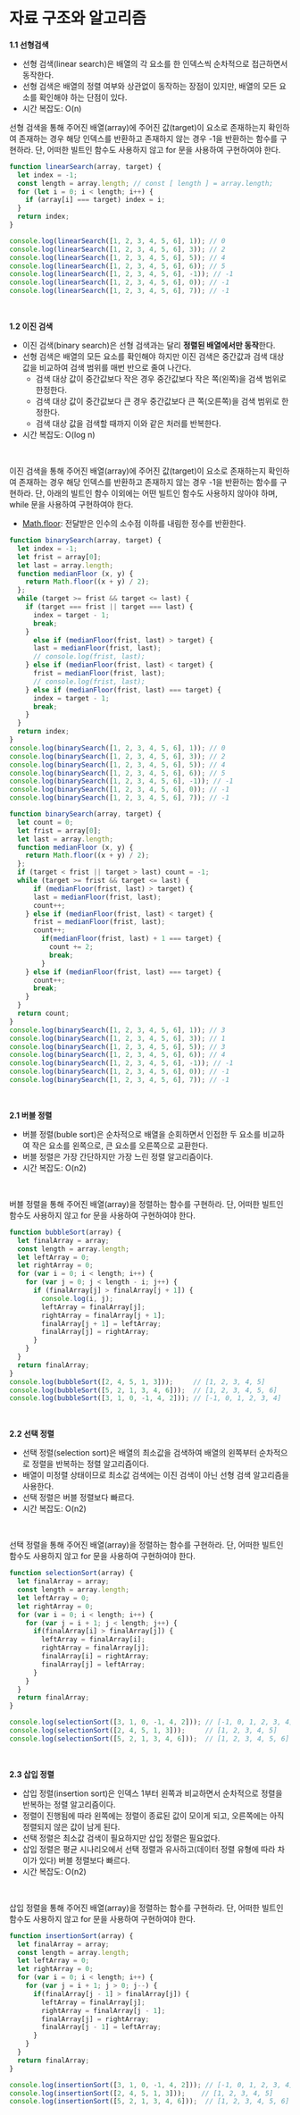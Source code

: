 # 자료 구조와 알고리즘

**1.1 선형검색**

- 선형 검색(linear search)은 배열의 각 요소를 한 인덱스씩 순차적으로 접근하면서 동작한다.
- 선형 검색은 배열의 정렬 여부와 상관없이 동작하는 장점이 있지만, 배열의 모든 요소를 확인해야 하는 단점이 있다.
- 시간 복잡도: O(n)

선형 검색을 통해 주어진 배열(array)에 주어진 값(target)이 요소로 존재하는지 확인하여 존재하는 경우 해당 인덱스를 반환하고 존재하지 않는 경우 -1을 반환하는 함수를 구현하라. 단, 어떠한 빌트인 함수도 사용하지 않고 for 문을 사용하여 구현하여야 한다.

```javascript
function linearSearch(array, target) {
  let index = -1;
  const length = array.length; // const [ length ] = array.length;
  for (let i = 0; i < length; i++) {
    if (array[i] === target) index = i;
  }
  return index;
}

console.log(linearSearch([1, 2, 3, 4, 5, 6], 1)); // 0
console.log(linearSearch([1, 2, 3, 4, 5, 6], 3)); // 2
console.log(linearSearch([1, 2, 3, 4, 5, 6], 5)); // 4
console.log(linearSearch([1, 2, 3, 4, 5, 6], 6)); // 5
console.log(linearSearch([1, 2, 3, 4, 5, 6], -1)); // -1
console.log(linearSearch([1, 2, 3, 4, 5, 6], 0)); // -1
console.log(linearSearch([1, 2, 3, 4, 5, 6], 7)); // -1
```

&nbsp;

**1.2  이진 검색**

- 이진 검색(binary search)은 선형 검색과는 달리 **정렬된 배열에서만 동작**한다.
- 선형 검색은 배열의 모든 요소를 확인해야 하지만 이진 검색은 중간값과 검색 대상 값을 비교하여 검색 범위를 매번 반으로 줄여 나간다.
  - 검색 대상 값이 중간값보다 작은 경우 중간값보다 작은 쪽(왼쪽)을 검색 범위로 한정한다.
  - 검색 대상 값이 중간값보다 큰 경우 중간값보다 큰 쪽(오른쪽)을 검색 범위로 한정한다.
  - 검색 대상 값을 검색할 때까지 이와 같은 처러를 반복한다.
- 시간 복잡도: O(log n)

&nbsp;

이진 검색을 통해 주어진 배열(array)에 주어진 값(target)이 요소로 존재하는지 확인하여 존재하는 경우 해당 인덱스를 반환하고 존재하지 않는 경우 -1을 반환하는 함수를 구현하라. 단, 아래의 빌트인 함수 이외에는 어떤 빌트인 함수도 사용하지 않아야 하며, while 문을 사용하여 구현하여야 한다.

- [Math.floor](https://poiemaweb.com/js-math#24-mathfloorx-number-number-es1): 전달받은 인수의 소수점 이하를 내림한 정수를 반환한다.

```javascript
function binarySearch(array, target) {
  let index = -1;
  let frist = array[0];
  let last = array.length;
  function medianFloor (x, y) {
    return Math.floor((x + y) / 2);
  };
  while (target >= frist && target <= last) {
    if (target === frist || target === last) {
      index = target - 1;
      break;
    }
      else if (medianFloor(frist, last) > target) {
      last = medianFloor(frist, last);
      // console.log(frist, last);
    } else if (medianFloor(frist, last) < target) {
      frist = medianFloor(frist, last);
      // console.log(frist, last);
    } else if (medianFloor(frist, last) === target) {
      index = target - 1;
      break;
    }
  }
  return index;
}
console.log(binarySearch([1, 2, 3, 4, 5, 6], 1)); // 0
console.log(binarySearch([1, 2, 3, 4, 5, 6], 3)); // 2
console.log(binarySearch([1, 2, 3, 4, 5, 6], 5)); // 4
console.log(binarySearch([1, 2, 3, 4, 5, 6], 6)); // 5
console.log(binarySearch([1, 2, 3, 4, 5, 6], -1)); // -1
console.log(binarySearch([1, 2, 3, 4, 5, 6], 0)); // -1
console.log(binarySearch([1, 2, 3, 4, 5, 6], 7)); // -1
```



```javascript
function binarySearch(array, target) {
  let count = 0;
  let frist = array[0];
  let last = array.length;
  function medianFloor (x, y) {
    return Math.floor((x + y) / 2);
  };
  if (target < frist || target > last) count = -1;
  while (target >= frist && target <= last) {
      if (medianFloor(frist, last) > target) {
      last = medianFloor(frist, last);
      count++;
    } else if (medianFloor(frist, last) < target) {
      frist = medianFloor(frist, last);
      count++;
        if(medianFloor(frist, last) + 1 === target) {
          count += 2;
          break;
        }
    } else if (medianFloor(frist, last) === target) {
      count++;
      break;
    }
  }
  return count;
}
console.log(binarySearch([1, 2, 3, 4, 5, 6], 1)); // 3
console.log(binarySearch([1, 2, 3, 4, 5, 6], 3)); // 1
console.log(binarySearch([1, 2, 3, 4, 5, 6], 5)); // 3
console.log(binarySearch([1, 2, 3, 4, 5, 6], 6)); // 4
console.log(binarySearch([1, 2, 3, 4, 5, 6], -1)); // -1
console.log(binarySearch([1, 2, 3, 4, 5, 6], 0)); // -1
console.log(binarySearch([1, 2, 3, 4, 5, 6], 7)); // -1
```

&nbsp;

**2.1 버블 정렬**

- 버블 정렬(buble sort)은 순차적으로 배열을 순회하면서 인접한 두 요소를 비교하여 작은 요소를 왼쪽으로, 큰 요소를 오른쪽으로 교환한다.
- 버블 정렬은 가장 간단하지만 가장 느린 정렬 알고리즘이다.
- 시간 복잡도: O(n2)

&nbsp;

버블 정렬을 통해 주어진 배열(array)을 정렬하는 함수를 구현하라. 단, 어떠한 빌트인 함수도 사용하지 않고 for 문을 사용하여 구현하여야 한다.

```javascript
function bubbleSort(array) {
  let finalArray = array;
  const length = array.length;
  let leftArray = 0;
  let rightArray = 0;
  for (var i = 0; i < length; i++) {
    for (var j = 0; j < length - i; j++) {
      if (finalArray[j] > finalArray[j + 1]) {
        console.log(i, j);
        leftArray = finalArray[j];
        rightArray = finalArray[j + 1];
        finalArray[j + 1] = leftArray;
        finalArray[j] = rightArray;
      }    
    }
  }
  return finalArray;
}
console.log(bubbleSort([2, 4, 5, 1, 3]));     // [1, 2, 3, 4, 5]
console.log(bubbleSort([5, 2, 1, 3, 4, 6]));  // [1, 2, 3, 4, 5, 6]
console.log(bubbleSort([3, 1, 0, -1, 4, 2])); // [-1, 0, 1, 2, 3, 4]
```

&nbsp;

**2.2 선택 정렬**

- 선택 정렬(selection sort)은 배열의 최소값을 검색하여 배열의 왼쪽부터 순차적으로 정렬을 반복하는 정렬 알고리즘이다.
- 배열이 미정렬 상태이므로 최소값 검색에는 이진 검색이 아닌 선형 검색 알고리즘을 사용한다.
- 선택 정렬은 버블 정렬보다 빠르다.
- 시간 복잡도: O(n2)

&nbsp;

선택 정렬을 통해 주어진 배열(array)을 정렬하는 함수를 구현하라. 단, 어떠한 빌트인 함수도 사용하지 않고 for 문을 사용하여 구현하여야 한다.

```javascript
function selectionSort(array) {
  let finalArray = array;
  const length = array.length;
  let leftArray = 0;
  let rightArray = 0;
  for (var i = 0; i < length; i++) {
    for (var j = i + 1; j < length; j++) {
      if(finalArray[i] > finalArray[j]) {
        leftArray = finalArray[i];
        rightArray = finalArray[j];
        finalArray[i] = rightArray;
        finalArray[j] = leftArray;
      }
    }
  }
  return finalArray;
}

console.log(selectionSort([3, 1, 0, -1, 4, 2])); // [-1, 0, 1, 2, 3, 4]
console.log(selectionSort([2, 4, 5, 1, 3]));     // [1, 2, 3, 4, 5]
console.log(selectionSort([5, 2, 1, 3, 4, 6]));  // [1, 2, 3, 4, 5, 6]
```

&nbsp;

**2.3 삽입 정렬**

- 삽입 정렬(insertion sort)은 인덱스 1부터 왼쪽과 비교하면서 순차적으로 정렬을 반복하는 정렬 알고리즘이다.
- 정렬이 진행됨에 따라 왼쪽에는 정렬이 종료된 값이 모이게 되고, 오른쪽에는 아직 정렬되지 않은 값이 남게 된다.
- 선택 정렬은 최소값 검색이 필요하지만 삽입 정렬은 필요없다.
- 삽입 정렬은 평균 시나리오에서 선택 정렬과 유사하고(데이터 정렬 유형에 따라 차이가 있다) 버블 정렬보다 빠르다.
- 시간 복잡도: O(n2)

&nbsp;

삽입 정렬을 통해 주어진 배열(array)을 정렬하는 함수를 구현하라. 단, 어떠한 빌트인 함수도 사용하지 않고 for 문을 사용하여 구현하여야 한다.

```javascript
function insertionSort(array) {
  let finalArray = array;
  const length = array.length;
  let leftArray = 0;
  let rightArray = 0;
  for (var i = 0; i < length; i++) {
    for (var j = i + 1; j > 0; j--) {
      if(finalArray[j - 1] > finalArray[j]) {
        leftArray = finalArray[j];
        rightArray = finalArray[j - 1];
        finalArray[j] = rightArray;
        finalArray[j - 1] = leftArray;
      }
    }
  }
  return finalArray;
}

console.log(insertionSort([3, 1, 0, -1, 4, 2])); // [-1, 0, 1, 2, 3, 4]
console.log(insertionSort([2, 4, 5, 1, 3]));    // [1, 2, 3, 4, 5]
console.log(insertionSort([5, 2, 1, 3, 4, 6]));  // [1, 2, 3, 4, 5, 6]
```

